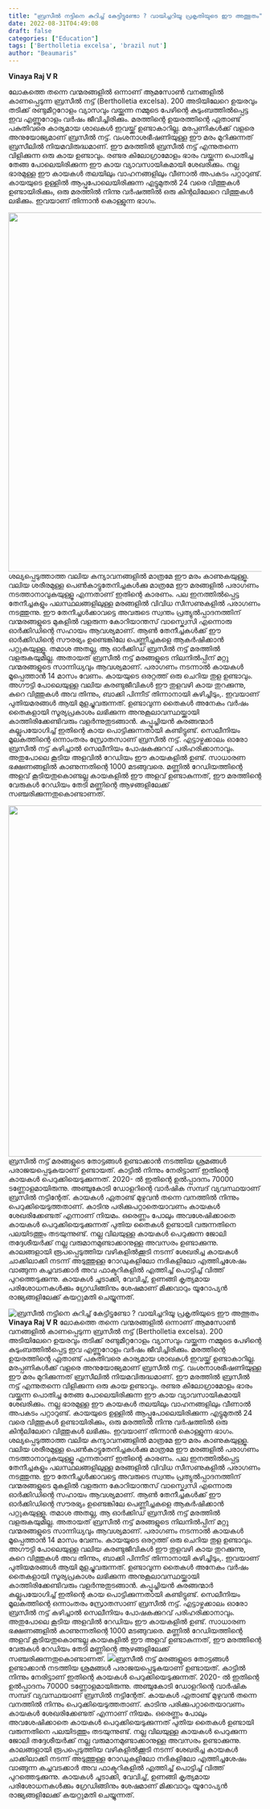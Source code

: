 ```yaml
---
title: "ബ്രസീൽ നട്ടിനെ കുറിച്ച് കേട്ടിട്ടുണ്ടോ ? വായിച്ചറിയൂ പ്രകൃതിയുടെ ഈ അത്ഭുതം"
date: 2022-08-31T04:49:08
draft: false
categories: ["Education"]
tags: ['Bertholletia excelsa', 'brazil nut']
author: "Beaumaris"
---
```


<strong>Vinaya Raj V R</strong>

ലോകത്തെ തന്നെ വന്മരങ്ങളിൽ ഒന്നാണ് ആമസോൺ വനങ്ങളിൽ കാണപ്പെടുന്ന ബ്രസീൽ നട്ട് (Bertholletia excelsa). 200 അടിയിലേറെ ഉയരവും തടിക്ക് രണ്ടുമീറ്ററോളം വ്യാസവും വയ്ക്കുന്ന നമ്മുടെ പേഴിന്റെ കുടുംബത്തിൽപ്പെട്ട ഇവ എണ്ണൂറോളം വർഷം ജീവിച്ചിരിക്കും. മരത്തിന്റെ ഉയരത്തിന്റെ ഏതാണ്ട് പകുതിവരെ കാര്യമായ ശാഖകൾ ഇവയ്ക്ക് ഉണ്ടാകാറില്ല. മരപ്പണികൾക്ക് വളരെ അനുയോജ്യമാണ് ബ്രസീൽ നട്ട്. വംശനാശഭീഷണിയുള്ള ഈ മരം മുറിക്കുന്നത് ബ്രസീലിൽ നിയമവിരുദ്ധമാണ്. ഈ മരത്തിൽ ബ്രസീൽ നട്ട് എന്നുതന്നെ വിളിക്കുന്ന ഒരു കായ ഉണ്ടാവും. രണ്ടര കിലോഗ്രാമോളം ഭാരം വയ്ക്കുന്ന പൊതിച്ച തേങ്ങ പോലെയിരിക്കുന്ന ഈ കായ വ്യാവസായികമായി ശേഖരിക്കും. നല്ല ഭാരമുള്ള ഈ കായകൾ തലയിലും വാഹനങ്ങളിലും വീണാൽ അപകടം പറ്റാറുണ്ട്. കായയുടെ ഉള്ളിൽ ആപ്പുപോലെയിരിക്കുന്ന എട്ടുമുതൽ 24 വരെ വിത്തുകൾ ഉണ്ടായിരിക്കും, ഒരു മരത്തിൽ നിന്നു വർഷത്തിൽ ഒരു കിന്റലിലേറെ വിത്തുകൾ ലഭിക്കും. ഇവയാണ് തിന്നാൻ കൊള്ളുന്ന ഭാഗം.

<img class=" wp-image-349125 aligncenter" src="https://cdn.boolokam.com/articles/2022/08/h.jpg" alt="" width="833" height="713" />ശല്യപ്പെടുത്താത്ത വലിയ കന്യാവനങ്ങളിൽ മാത്രമേ ഈ മരം കാണുകയുള്ളൂ. വലിയ ശരീരമുള്ള പെൺകാട്ടുതേനിച്ചകൾക്കു മാത്രമേ ഈ മരങ്ങളിൽ പരാഗണം നടത്താനാവുകയുള്ളൂ എന്നതാണ് ഇതിന്റെ കാരണം. പല ഇനത്തിൽപ്പെട്ട തേനീച്ചകളും പലസ്ഥലങ്ങളിലുള്ള മരങ്ങളിൽ വിവിധ സീസണുകളിൽ പരാഗണം നടത്തുന്നു. ഈ തേനീച്ചൾക്കാവട്ടെ അവരുടെ സ്വന്തം പ്രത്യുൽപ്പാദനത്തിന് വന്മരങ്ങളുടെ മുകളിൽ വളരുന്ന കോറിയാന്തസ് വാസ്ക്വെസി എന്നൊരു ഓർക്കിഡിന്റെ സഹായം ആവശ്യമാണ്. ആൺ തേനീച്ചകൾക്ക് ഈ ഓർക്കിഡിന്റെ സൗരഭ്യം ഉണ്ടെങ്കിലേ പെണ്ണീച്ചകളെ ആകർഷിക്കാൻ പറ്റുകയുള്ളൂ. തമാശ അതല്ല, ആ ഓർക്കിഡ് ബ്രസീൽ നട്ട് മരത്തിൽ വളരുകയുമില്ല. അതായത് ബ്രസീൽ നട്ട് മരങ്ങളുടെ നിലനിൽപ്പിന് മറ്റു വന്മരങ്ങളുടെ സാന്നിധ്യവും ആവശ്യമാണ്. പരാഗണം നടന്നാൽ കായകൾ മൂപ്പെത്താൻ 14 മാസം വേണം. കായയുടെ ഒരറ്റത്ത് ഒരു ചെറിയ തുള ഉണ്ടാവും. അഗൗട്ടി പോലെയുള്ള വലിയ കരണ്ടുജീവികൾ ഈ തുളവഴി കായ തുറക്കുന്നു, കുറെ വിത്തുകൾ അവ തിന്നും, ബാക്കി പിന്നീട് തിന്നാനായി കുഴിച്ചിടും,. ഇവയാണ് പുതിയമരങ്ങൾ ആയി മുളച്ചുവരുന്നത്. ഉണ്ടാവുന്ന തൈകൾ അനേകം വർഷം തൈകളായി സൂര്യപ്രകാശം ലഭിക്കുന്ന അനുകൂലാവസ്ഥയ്ക്കായി കാത്തിരിക്കേണ്ടിവരും വളർന്നുതുടങ്ങാൻ. കപ്പൂച്ചിയൻ കുരങ്ങന്മാർ കല്ലുപയോഗിച്ച് ഇതിന്റെ കായ പൊട്ടിക്കുന്നതായി കണ്ടിട്ടുണ്ട്. സെലീനിയം മൂലകത്തിന്റെ ഒന്നാംതരം സ്രോതസാണ് ബ്രസീൽ നട്ട്. എട്ടാഴ്ചക്കാലം ഓരോ ബ്രസീൽ നട്ട് കഴിച്ചാൽ സെലീനിയം പോഷകക്കുറവ് പരിഹരിക്കാനാവും. അതുപോലെ കൂടിയ അളവിൽ റേഡിയം ഈ കായകളിൽ ഉണ്ട്. സാധാരണ ഭക്ഷണങ്ങളിൽ കാണുന്നതിന്റെ 1000 മടങ്ങുവരെ. മണ്ണിൽ റേഡിയത്തിന്റെ അളവ് കൂടിയതുകൊണ്ടല്ല കായകളിൽ ഈ അളവ് ഉണ്ടാകുന്നത്, ഈ മരത്തിന്റെ വേരുകൾ റേഡിയം തേടി മണ്ണിന്റെ ആഴങ്ങളിലേക്ക് സഞ്ചരിക്കുന്നതുകൊണ്ടാണത്.

<img class="wp-image-349126 aligncenter" src="https://cdn.boolokam.com/articles/2022/08/gegge.jpg" alt="" width="817" height="697" />ബ്രസീൽ നട്ട് മരങ്ങളുടെ തോട്ടങ്ങൾ ഉണ്ടാക്കാൻ നടത്തിയ ശ്രമങ്ങൾ പരാജയപ്പെടുകയാണ് ഉണ്ടായത്. കാട്ടിൽ നിന്നും നേരിട്ടാണ് ഇതിന്റെ കായകൾ പെറുക്കിയെടുക്കുന്നത്. 2020- ൽ ഇതിന്റെ ഉൽപ്പാദനം 70000 ടണ്ണോളമായിരുന്നു. അഞ്ചുകോടി ഡോളറിന്റെ വാർഷിക സമ്പദ് വ്യവസ്ഥയാണ് ബ്രസിൽ നട്ടിന്റേത്. കായകൾ ഏതാണ്ട് മുഴുവൻ തന്നെ വനത്തിൽ നിന്നും പെറുക്കിയെടുത്തതാണ്. കാടിനു പരിക്കുപറ്റാതെയാവണം കായകൾ ശേഖരിക്കേണ്ടത് എന്നാണ് നിയമം. ഒരെണ്ണം പോലും അവശേഷിക്കാതെ കായകൾ പെറുക്കിയെടുക്കുന്നത് പുതിയ തൈകൾ ഉണ്ടായി വരുന്നതിനെ പലയിടത്തും തടയുന്നുണ്ട്. നല്ല വിലയുള്ള കായകൾ പെറുക്കുന്ന ജോലി തദ്ദേശീയർക്ക് നല്ല വരുമാനമുണ്ടാക്കാനുള്ള അവസരം ഉണ്ടാക്കുന്നു. കാലങ്ങളായി രൂപപ്പെടുത്തിയ വഴികളിൽക്കൂടി നടന്ന് ശേഖരിച്ച കായകൾ ചാക്കിലാക്കി നടന്ന് അടുത്തുള്ള റോഡുകളിലോ നദികളിലോ എത്തിച്ചശേഷം വാങ്ങുന്ന കച്ചവടക്കാർ അവ ഫാക്ടറികളിൽ എത്തിച്ച് പൊട്ടിച്ച് വിത്ത് പുറത്തെടുക്കുന്നു. കായകൾ ചൂടാക്കി, വേവിച്ച്, ഉണങ്ങി കൃത്യമായ പരിശോധനകൾക്കും ഗ്രേഡിങ്ങിനും ശേഷമാണ് മിക്കവാറും യൂറോപ്യൻ രാജ്യങ്ങളിലേക്ക് കയറ്റുമതി ചെയ്യുന്നത്.


![ബ്രസീൽ നട്ടിനെ കുറിച്ച് കേട്ടിട്ടുണ്ടോ ? വായിച്ചറിയൂ പ്രകൃതിയുടെ ഈ അത്ഭുതം](https://cdn.boolokam.com/articles/2022/08/h.jpg)**Vinaya Raj V R** ലോകത്തെ തന്നെ വന്മരങ്ങളിൽ ഒന്നാണ് ആമസോൺ വനങ്ങളിൽ കാണപ്പെടുന്ന ബ്രസീൽ നട്ട് (Bertholletia excelsa). 200 അടിയിലേറെ ഉയരവും തടിക്ക് രണ്ടുമീറ്ററോളം വ്യാസവും വയ്ക്കുന്ന നമ്മുടെ പേഴിന്റെ കുടുംബത്തിൽപ്പെട്ട ഇവ എണ്ണൂറോളം വർഷം ജീവിച്ചിരിക്കും. മരത്തിന്റെ ഉയരത്തിന്റെ ഏതാണ്ട് പകുതിവരെ കാര്യമായ ശാഖകൾ ഇവയ്ക്ക് ഉണ്ടാകാറില്ല. മരപ്പണികൾക്ക് വളരെ അനുയോജ്യമാണ് ബ്രസീൽ നട്ട്. വംശനാശഭീഷണിയുള്ള ഈ മരം മുറിക്കുന്നത് ബ്രസീലിൽ നിയമവിരുദ്ധമാണ്. ഈ മരത്തിൽ ബ്രസീൽ നട്ട് എന്നുതന്നെ വിളിക്കുന്ന ഒരു കായ ഉണ്ടാവും. രണ്ടര കിലോഗ്രാമോളം ഭാരം വയ്ക്കുന്ന പൊതിച്ച തേങ്ങ പോലെയിരിക്കുന്ന ഈ കായ വ്യാവസായികമായി ശേഖരിക്കും. നല്ല ഭാരമുള്ള ഈ കായകൾ തലയിലും വാഹനങ്ങളിലും വീണാൽ അപകടം പറ്റാറുണ്ട്. കായയുടെ ഉള്ളിൽ ആപ്പുപോലെയിരിക്കുന്ന എട്ടുമുതൽ 24 വരെ വിത്തുകൾ ഉണ്ടായിരിക്കും, ഒരു മരത്തിൽ നിന്നു വർഷത്തിൽ ഒരു കിന്റലിലേറെ വിത്തുകൾ ലഭിക്കും. ഇവയാണ് തിന്നാൻ കൊള്ളുന്ന ഭാഗം. ശല്യപ്പെടുത്താത്ത വലിയ കന്യാവനങ്ങളിൽ മാത്രമേ ഈ മരം കാണുകയുള്ളൂ. വലിയ ശരീരമുള്ള പെൺകാട്ടുതേനിച്ചകൾക്കു മാത്രമേ ഈ മരങ്ങളിൽ പരാഗണം നടത്താനാവുകയുള്ളൂ എന്നതാണ് ഇതിന്റെ കാരണം. പല ഇനത്തിൽപ്പെട്ട തേനീച്ചകളും പലസ്ഥലങ്ങളിലുള്ള മരങ്ങളിൽ വിവിധ സീസണുകളിൽ പരാഗണം നടത്തുന്നു. ഈ തേനീച്ചൾക്കാവട്ടെ അവരുടെ സ്വന്തം പ്രത്യുൽപ്പാദനത്തിന് വന്മരങ്ങളുടെ മുകളിൽ വളരുന്ന കോറിയാന്തസ് വാസ്ക്വെസി എന്നൊരു ഓർക്കിഡിന്റെ സഹായം ആവശ്യമാണ്. ആൺ തേനീച്ചകൾക്ക് ഈ ഓർക്കിഡിന്റെ സൗരഭ്യം ഉണ്ടെങ്കിലേ പെണ്ണീച്ചകളെ ആകർഷിക്കാൻ പറ്റുകയുള്ളൂ. തമാശ അതല്ല, ആ ഓർക്കിഡ് ബ്രസീൽ നട്ട് മരത്തിൽ വളരുകയുമില്ല. അതായത് ബ്രസീൽ നട്ട് മരങ്ങളുടെ നിലനിൽപ്പിന് മറ്റു വന്മരങ്ങളുടെ സാന്നിധ്യവും ആവശ്യമാണ്. പരാഗണം നടന്നാൽ കായകൾ മൂപ്പെത്താൻ 14 മാസം വേണം. കായയുടെ ഒരറ്റത്ത് ഒരു ചെറിയ തുള ഉണ്ടാവും. അഗൗട്ടി പോലെയുള്ള വലിയ കരണ്ടുജീവികൾ ഈ തുളവഴി കായ തുറക്കുന്നു, കുറെ വിത്തുകൾ അവ തിന്നും, ബാക്കി പിന്നീട് തിന്നാനായി കുഴിച്ചിടും,. ഇവയാണ് പുതിയമരങ്ങൾ ആയി മുളച്ചുവരുന്നത്. ഉണ്ടാവുന്ന തൈകൾ അനേകം വർഷം തൈകളായി സൂര്യപ്രകാശം ലഭിക്കുന്ന അനുകൂലാവസ്ഥയ്ക്കായി കാത്തിരിക്കേണ്ടിവരും വളർന്നുതുടങ്ങാൻ. കപ്പൂച്ചിയൻ കുരങ്ങന്മാർ കല്ലുപയോഗിച്ച് ഇതിന്റെ കായ പൊട്ടിക്കുന്നതായി കണ്ടിട്ടുണ്ട്. സെലീനിയം മൂലകത്തിന്റെ ഒന്നാംതരം സ്രോതസാണ് ബ്രസീൽ നട്ട്. എട്ടാഴ്ചക്കാലം ഓരോ ബ്രസീൽ നട്ട് കഴിച്ചാൽ സെലീനിയം പോഷകക്കുറവ് പരിഹരിക്കാനാവും. അതുപോലെ കൂടിയ അളവിൽ റേഡിയം ഈ കായകളിൽ ഉണ്ട്. സാധാരണ ഭക്ഷണങ്ങളിൽ കാണുന്നതിന്റെ 1000 മടങ്ങുവരെ. മണ്ണിൽ റേഡിയത്തിന്റെ അളവ് കൂടിയതുകൊണ്ടല്ല കായകളിൽ ഈ അളവ് ഉണ്ടാകുന്നത്, ഈ മരത്തിന്റെ വേരുകൾ റേഡിയം തേടി മണ്ണിന്റെ ആഴങ്ങളിലേക്ക് സഞ്ചരിക്കുന്നതുകൊണ്ടാണത്. ![](https://cdn.boolokam.com/articles/2022/08/gegge.jpg)ബ്രസീൽ നട്ട് മരങ്ങളുടെ തോട്ടങ്ങൾ ഉണ്ടാക്കാൻ നടത്തിയ ശ്രമങ്ങൾ പരാജയപ്പെടുകയാണ് ഉണ്ടായത്. കാട്ടിൽ നിന്നും നേരിട്ടാണ് ഇതിന്റെ കായകൾ പെറുക്കിയെടുക്കുന്നത്. 2020- ൽ ഇതിന്റെ ഉൽപ്പാദനം 70000 ടണ്ണോളമായിരുന്നു. അഞ്ചുകോടി ഡോളറിന്റെ വാർഷിക സമ്പദ് വ്യവസ്ഥയാണ് ബ്രസിൽ നട്ടിന്റേത്. കായകൾ ഏതാണ്ട് മുഴുവൻ തന്നെ വനത്തിൽ നിന്നും പെറുക്കിയെടുത്തതാണ്. കാടിനു പരിക്കുപറ്റാതെയാവണം കായകൾ ശേഖരിക്കേണ്ടത് എന്നാണ് നിയമം. ഒരെണ്ണം പോലും അവശേഷിക്കാതെ കായകൾ പെറുക്കിയെടുക്കുന്നത് പുതിയ തൈകൾ ഉണ്ടായി വരുന്നതിനെ പലയിടത്തും തടയുന്നുണ്ട്. നല്ല വിലയുള്ള കായകൾ പെറുക്കുന്ന ജോലി തദ്ദേശീയർക്ക് നല്ല വരുമാനമുണ്ടാക്കാനുള്ള അവസരം ഉണ്ടാക്കുന്നു. കാലങ്ങളായി രൂപപ്പെടുത്തിയ വഴികളിൽക്കൂടി നടന്ന് ശേഖരിച്ച കായകൾ ചാക്കിലാക്കി നടന്ന് അടുത്തുള്ള റോഡുകളിലോ നദികളിലോ എത്തിച്ചശേഷം വാങ്ങുന്ന കച്ചവടക്കാർ അവ ഫാക്ടറികളിൽ എത്തിച്ച് പൊട്ടിച്ച് വിത്ത് പുറത്തെടുക്കുന്നു. കായകൾ ചൂടാക്കി, വേവിച്ച്, ഉണങ്ങി കൃത്യമായ പരിശോധനകൾക്കും ഗ്രേഡിങ്ങിനും ശേഷമാണ് മിക്കവാറും യൂറോപ്യൻ രാജ്യങ്ങളിലേക്ക് കയറ്റുമതി ചെയ്യുന്നത്.

